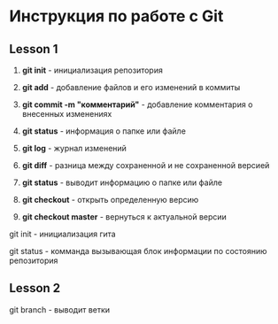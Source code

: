 # Инструкция по работе с Git

## Lesson 1

1. **git init** - инициализация репозитория

2. **git add** - добавление файлов и его изменений в коммиты

3. **git commit -m "комментарий"** - добавление комментария о внесенных изменениях

4. **git status** - информация о папке или файле

5. **git log** - журнал изменений

6. **git diff** - разница между сохраненной и не сохраненной версией

7. **git status** - выводит информацию о папке или файле

8. **git checkout** - открыть определенную версию

9. **git checkout master** - вернуться к актуальной версии

git init - инициализация гита

git status - комманда вызывающая блок информации по состоянию репозитория

## Lesson 2

git branch - выводит ветки
